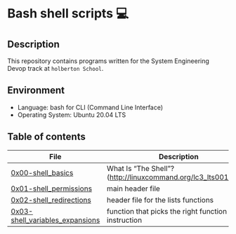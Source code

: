 # Bash shell scripts 💻

## Description

This repository contains programs written for the System Engineering Devop track at ```holberton School```.

## Environment
- Language: bash for CLI (Command Line Interface)
- Operating System: Ubuntu 20.04 LTS

## Table of contents

File | Description
---- | -----------
[0x00-shell_basics](./0x00-shell_basics) | What Is “The Shell”? (http://linuxcommand.org/lc3_lts0010.php) 
[0x01-shell_permissions](./0x01-shell_permissions) | main header file
[0x02-shell_redirections](./0x02-shell_redirections) | header file for the lists functions
[0x03-shell_variables_expansions](./0x03-shell_variables_expansions) | function that picks the right function for the instruction
